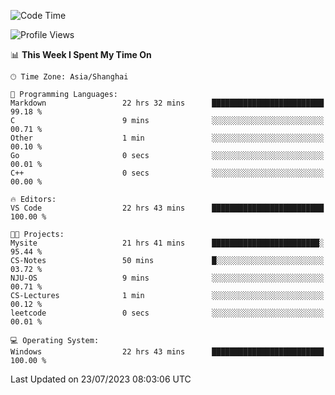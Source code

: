 <!--START_SECTION:waka-->
![Code Time](http://img.shields.io/badge/Code%20Time-1%2C065%20hrs%2025%20mins-blue)

![Profile Views](http://img.shields.io/badge/Profile%20Views-3-blue)

📊 **This Week I Spent My Time On** 

```text
🕑︎ Time Zone: Asia/Shanghai

💬 Programming Languages: 
Markdown                 22 hrs 32 mins      █████████████████████████   99.18 % 
C                        9 mins              ░░░░░░░░░░░░░░░░░░░░░░░░░   00.71 % 
Other                    1 min               ░░░░░░░░░░░░░░░░░░░░░░░░░   00.10 % 
Go                       0 secs              ░░░░░░░░░░░░░░░░░░░░░░░░░   00.01 % 
C++                      0 secs              ░░░░░░░░░░░░░░░░░░░░░░░░░   00.00 % 

🔥 Editors: 
VS Code                  22 hrs 43 mins      █████████████████████████   100.00 % 

🐱‍💻 Projects: 
Mysite                   21 hrs 41 mins      ████████████████████████░   95.44 % 
CS-Notes                 50 mins             █░░░░░░░░░░░░░░░░░░░░░░░░   03.72 % 
NJU-OS                   9 mins              ░░░░░░░░░░░░░░░░░░░░░░░░░   00.71 % 
CS-Lectures              1 min               ░░░░░░░░░░░░░░░░░░░░░░░░░   00.12 % 
leetcode                 0 secs              ░░░░░░░░░░░░░░░░░░░░░░░░░   00.01 % 

💻 Operating System: 
Windows                  22 hrs 43 mins      █████████████████████████   100.00 % 
```


 Last Updated on 23/07/2023 08:03:06 UTC
<!--END_SECTION:waka-->
